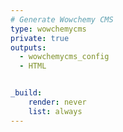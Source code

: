 ```yaml
---
# Generate Wowchemy CMS
type: wowchemycms
private: true
outputs:
  - wowchemycms_config
  - HTML


_build:
    render: never
    list: always
---
```

